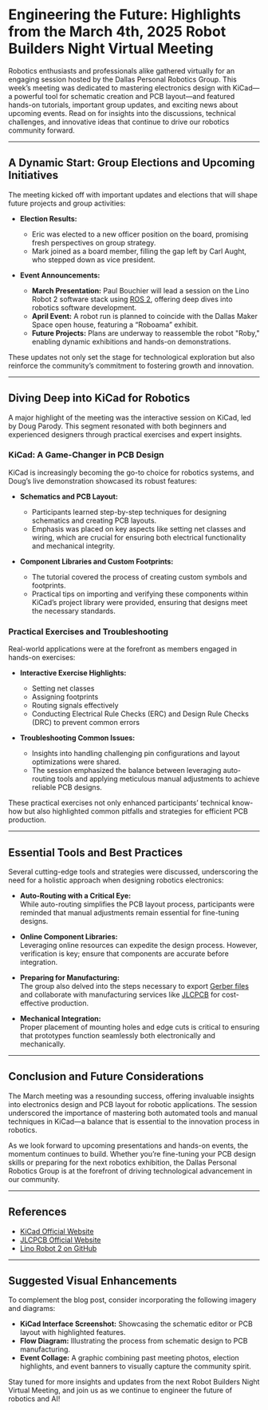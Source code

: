 # Engineering the Future: Highlights from the March 4th, 2025 Robot Builders Night Virtual Meeting

Robotics enthusiasts and professionals alike gathered virtually for an engaging session hosted by the Dallas Personal Robotics Group. This week’s meeting was dedicated to mastering electronics design with KiCad—a powerful tool for schematic creation and PCB layout—and featured hands-on tutorials, important group updates, and exciting news about upcoming events. Read on for insights into the discussions, technical challenges, and innovative ideas that continue to drive our robotics community forward.

---

## A Dynamic Start: Group Elections and Upcoming Initiatives

The meeting kicked off with important updates and elections that will shape future projects and group activities:

- **Election Results:**
  - Eric was elected to a new officer position on the board, promising fresh perspectives on group strategy.
  - Mark joined as a board member, filling the gap left by Carl Aught, who stepped down as vice president.

- **Event Announcements:**
  - **March Presentation:** Paul Bouchier will lead a session on the Lino Robot 2 software stack using [ROS 2](https://index.ros.org/doc/ros2/), offering deep dives into robotics software development.
  - **April Event:** A robot run is planned to coincide with the Dallas Maker Space open house, featuring a “Roboama” exhibit.
  - **Future Projects:** Plans are underway to reassemble the robot "Roby," enabling dynamic exhibitions and hands-on demonstrations.

These updates not only set the stage for technological exploration but also reinforce the community’s commitment to fostering growth and innovation.

---

## Diving Deep into KiCad for Robotics

A major highlight of the meeting was the interactive session on KiCad, led by Doug Parody. This segment resonated with both beginners and experienced designers through practical exercises and expert insights.

### KiCad: A Game-Changer in PCB Design

KiCad is increasingly becoming the go-to choice for robotics systems, and Doug’s live demonstration showcased its robust features:
  
- **Schematics and PCB Layout:**
  - Participants learned step-by-step techniques for designing schematics and creating PCB layouts.
  - Emphasis was placed on key aspects like setting net classes and wiring, which are crucial for ensuring both electrical functionality and mechanical integrity.

- **Component Libraries and Custom Footprints:**
  - The tutorial covered the process of creating custom symbols and footprints.
  - Practical tips on importing and verifying these components within KiCad’s project library were provided, ensuring that designs meet the necessary standards.

### Practical Exercises and Troubleshooting

Real-world applications were at the forefront as members engaged in hands-on exercises:
  
- **Interactive Exercise Highlights:**
  - Setting net classes
  - Assigning footprints
  - Routing signals effectively
  - Conducting Electrical Rule Checks (ERC) and Design Rule Checks (DRC) to prevent common errors

- **Troubleshooting Common Issues:**
  - Insights into handling challenging pin configurations and layout optimizations were shared.
  - The session emphasized the balance between leveraging auto-routing tools and applying meticulous manual adjustments to achieve reliable PCB designs.

These practical exercises not only enhanced participants’ technical know-how but also highlighted common pitfalls and strategies for efficient PCB production.

---

## Essential Tools and Best Practices

Several cutting-edge tools and strategies were discussed, underscoring the need for a holistic approach when designing robotics electronics:

- **Auto-Routing with a Critical Eye:**  
  While auto-routing simplifies the PCB layout process, participants were reminded that manual adjustments remain essential for fine-tuning designs.

- **Online Component Libraries:**  
  Leveraging online resources can expedite the design process. However, verification is key; ensure that components are accurate before integration.

- **Preparing for Manufacturing:**  
  The group also delved into the steps necessary to export [Gerber files](https://en.wikipedia.org/wiki/Gerber_format) and collaborate with manufacturing services like [JLCPCB](https://jlcpcb.com/) for cost-effective production.

- **Mechanical Integration:**  
  Proper placement of mounting holes and edge cuts is critical to ensuring that prototypes function seamlessly both electronically and mechanically.

---

## Conclusion and Future Considerations

The March meeting was a resounding success, offering invaluable insights into electronics design and PCB layout for robotic applications. The session underscored the importance of mastering both automated tools and manual techniques in KiCad—a balance that is essential to the innovation process in robotics.

As we look forward to upcoming presentations and hands-on events, the momentum continues to build. Whether you’re fine-tuning your PCB design skills or preparing for the next robotics exhibition, the Dallas Personal Robotics Group is at the forefront of driving technological advancement in our community.

---

## References

- [KiCad Official Website](https://kicad-pcb.org/)
- [JLCPCB Official Website](https://jlcpcb.com/)
- [Lino Robot 2 on GitHub](https://github.com/linorobot/linorobot2)

---

## Suggested Visual Enhancements

To complement the blog post, consider incorporating the following imagery and diagrams:

- **KiCad Interface Screenshot:** Showcasing the schematic editor or PCB layout with highlighted features.
- **Flow Diagram:** Illustrating the process from schematic design to PCB manufacturing.
- **Event Collage:** A graphic combining past meeting photos, election highlights, and event banners to visually capture the community spirit.

Stay tuned for more insights and updates from the next Robot Builders Night Virtual Meeting, and join us as we continue to engineer the future of robotics and AI!